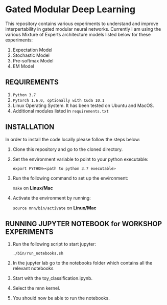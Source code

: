 Gated Modular Deep Learning
=======================================================================================================

This repository contains various experiments to understand and improve interpertability in gated modular neural networks. Currently I am using the various Mixture of Experts architecture models listed below for these experiments: 

1. Expectation Model
2. Stochastic Model
3. Pre-softmax Model
4. EM Model

REQUIREMENTS
------------

1. ``Python 3.7`` 
2. ``Pytorch 1.6.0, optionally with Cuda 10.1`` 
3. Linux Operating System. It has been tested on Ubuntu and MacOS. 
4. Additional modules listed in ``requirements.txt``

INSTALLATION 
------------

In order to install the code locally please follow the steps below:

1. Clone this repository and go to the cloned directory.

2. Set the environment variable to point to your python executable:

   `export PYTHON=<path to python 3.7 executable>`

3. Run the following command to set up the environment:

   `make` on **Linux/Mac**

4. Activate the environment by running:

   `source mnn/bin/activate` on **Linux/Mac**


RUNNING JUPYTER NOTEBOOK for WORKSHOP EXPERIMENTS
------------------------

1. Run the following script to start jupyter: 

   `./bin/run_notebooks.sh`

2. In the jupyter lab go to the notebooks folder which contains all the relevant notebooks 

3. Start with the toy_classification.ipynb.

4. Select the mnn kernel.

5. You should now be able to run the notebooks.


